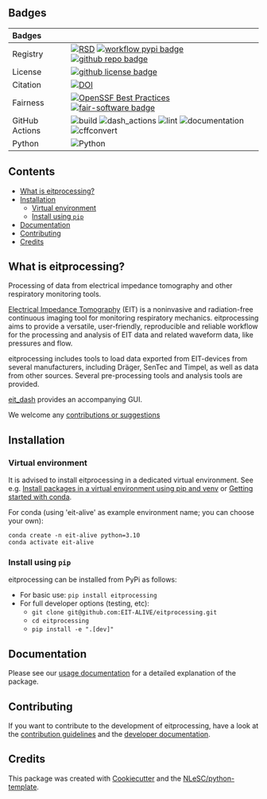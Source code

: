 ## Badges <!-- omit in toc -->

| Badges         |                                                                                                                                                                                                                                                                                                                                                                                                                                                                                                              |
| :------------- | :----------------------------------------------------------------------------------------------------------------------------------------------------------------------------------------------------------------------------------------------------------------------------------------------------------------------------------------------------------------------------------------------------------------------------------------------------------------------------------------------------------- |
| Registry       | [![RSD](https://img.shields.io/badge/rsd-eitprocessing-00a3e3.svg)](https://www.research-software.nl/software/eitprocessing) [![workflow pypi badge](https://img.shields.io/pypi/v/eitprocessing.svg?colorB=blue)](https://pypi.python.org/project/eitprocessing/) [![github repo badge](https://img.shields.io/badge/github-repo-000.svg?logo=github&labelColor=gray&color=blue)](git@github.com:EIT-ALIVE/eitprocessing)                                                                                   |
| License        | [![github license badge](https://img.shields.io/github/license/EIT-ALIVE/eitprocessing)](git@github.com:EIT-ALIVE/eitprocessing)                                                                                                                                                                                                                                                                                                                                                                             |
| Citation       | [![DOI](https://zenodo.org/badge/617944717.svg)](https://zenodo.org/badge/latestdoi/617944717)                                                                                                                                                                                                                                                                                                                                                                                                               |
| Fairness       | [![OpenSSF Best Practices](https://www.bestpractices.dev/projects/9147/badge)](https://www.bestpractices.dev/projects/9147) [![fair-software badge](https://img.shields.io/badge/fair--software.eu-%E2%97%8F%20%20%E2%97%8F%20%20%E2%97%8F%20%20%E2%97%8F%20%20%E2%97%8B-yellow)](https://fair-software.eu)                                                                                                                                                                                                  |
| GitHub Actions | ![build](https://github.com/EIT-ALIVE/eitprocessing/actions/workflows/build.yml/badge.svg) ![dash_actions](https://github.com/EIT-ALIVE/eitprocessing/actions/workflows/dash_actions.yml/badge.svg) ![lint](https://github.com/EIT-ALIVE/eitprocessing/actions/workflows/lint.yml/badge.svg) ![documentation](https://github.com/EIT-ALIVE/eitprocessing/actions/workflows/documentation.yml/badge.svg) ![cffconvert](https://github.com/EIT-ALIVE/eitprocessing/actions/workflows/cffconvert.yml/badge.svg) |
| Python         | ![Python](https://img.shields.io/badge/python-3.10-blue.svg)                                                                                                                                                                                                                                                                                                                                                                                                                                                 |

## Contents <!-- omit in toc -->

- [What is eitprocessing?](#what-is-eitprocessing)
- [Installation](#installation)
  - [Virtual environment](#virtual-environment)
  - [Install using `pip`](#install-using-pip)
- [Documentation](#documentation)
- [Contributing](#contributing)
- [Credits](#credits)

## What is eitprocessing?

Processing of data from electrical impedance tomography and other respiratory monitoring tools.

[Electrical Impedance Tomography](https://en.wikipedia.org/wiki/Electrical_impedance_tomography) (EIT) is a noninvasive and radiation-free continuous imaging tool for monitoring respiratory
mechanics.
eitprocessing aims to provide a versatile, user-friendly, reproducible and reliable workflow for the processing and
analysis of EIT data and related waveform data, like pressures and flow.

eitprocessing includes tools to load data exported from EIT-devices from several manufacturers, including Dräger, SenTec and
Timpel, as well as data from other sources.
Several pre-processing tools and analysis tools are provided.

<!-- TODO when available, add summarisation and reporting -->
<!-- TODO extend with short list of available tools when applicable -->

[eit_dash](https://github.com/EIT-ALIVE/eit_dash) provides an accompanying GUI.

We welcome any [contributions or suggestions](CONTRIBUTING.md)

## Installation

### Virtual environment

It is advised to install eitprocessing in a dedicated virtual environment. See e.g. [Install packages in a virtual
environment using pip and
venv](https://packaging.python.org/en/latest/guides/installing-using-pip-and-virtual-environments/) or [Getting started
with conda](https://docs.conda.io/projects/conda/en/stable/user-guide/getting-started.html).

For conda (using 'eit-alive' as example environment name; you can choose your own):
```
conda create -n eit-alive python=3.10
conda activate eit-alive
```

### Install using `pip`

eitprocessing can be installed from PyPi as follows:

- For basic use: `pip install eitprocessing`
- For full developer options (testing, etc): 
  - `git clone git@github.com:EIT-ALIVE/eitprocessing.git`
  - `cd eitprocessing`
  - `pip install -e ".[dev]"`

## Documentation

Please see our [usage documentation](https://eit-alive.github.io/eitprocessing/) for a detailed explanation of the package.

## Contributing

If you want to contribute to the development of eitprocessing,
have a look at the [contribution guidelines](CONTRIBUTING.md) and the [developer documentation](README.dev.md).

## Credits

This package was created with [Cookiecutter](https://github.com/audreyr/cookiecutter) and the [NLeSC/python-template](https://github.com/NLeSC/python-template).

